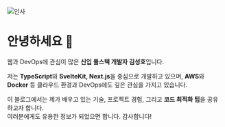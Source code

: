 ![인사](/img/test_3.jpg)

# 안녕하세요 👋

웹과 DevOps에 관심이 많은 **신입 풀스택 개발자 김성호**입니다.

저는 **TypeScript**와 **SvelteKit, Next.js**을 중심으로 개발하고 있으며, **AWS**와 **Docker** 등 클라우드 환경과 DevOps에도 깊은 관심을 가지고 있습니다.

이 블로그에서는 제가 배우고 있는 기술, 프로젝트 경험, 그리고 **코드 최적화 팁**을 공유하고자 합니다.  
여러분에게도 유용한 정보가 되었으면 합니다. 감사합니다!


